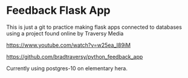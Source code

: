 <h1>Feedback Flask App</h1>

This is just a git to practice making flask apps connected to databases using a project found online by Traversy Media

https://www.youtube.com/watch?v=w25ea_I89iM

https://github.com/bradtraversy/python_feedback_app

Currently using postgres-10 on elementary hera.
